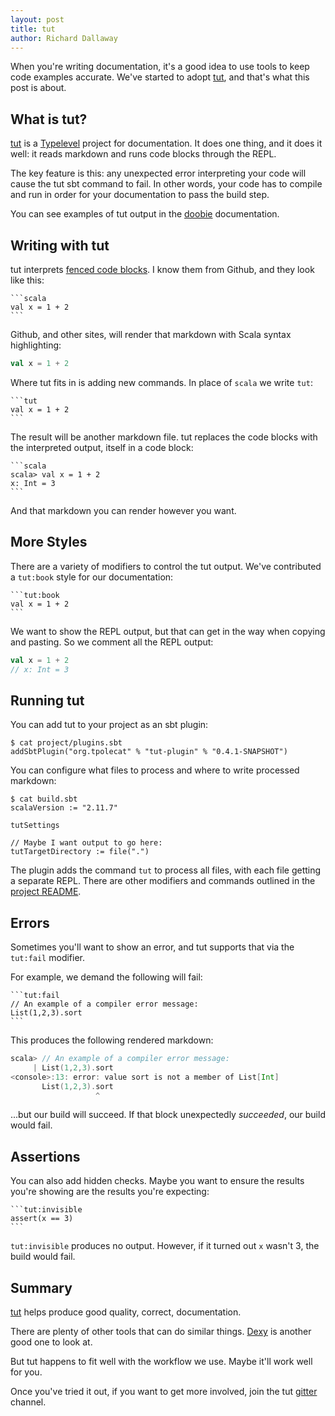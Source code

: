 ```yaml
---
layout: post
title: tut
author: Richard Dallaway
---
```


When you're writing documentation, it's a good idea to use tools to keep code examples accurate.
We've started to adopt [tut], and that's what this post is about.

[tut]: https://github.com/tpolecat/tut
[gitter]: https://gitter.im/tpolecat/tut
[gfm]: https://help.github.com/articles/github-flavored-markdown/
[Dexy]: http://www.dexy.it/
[Typelevel]: http://typelevel.org/
[doobie]: http://tpolecat.github.io/doobie-0.2.3/00-index.html

<!-- break -->

## What is tut?

[tut] is a [Typelevel] project for documentation.
It does one thing, and it does it well: it reads markdown and runs code blocks through the REPL.

The key feature is this:
any unexpected error interpreting your code will cause the tut sbt command to fail.
In other words, your code has to compile and run in order for your documentation to pass the build step.

You can see examples of tut output in the [doobie] documentation.

## Writing with tut

tut interprets [fenced code blocks][gfm].
I know them from Github, and they look like this:

    ```scala
    val x = 1 + 2
    ```

Github, and other sites, will render that markdown with Scala syntax highlighting:

~~~ scala
val x = 1 + 2
~~~

Where tut fits in is adding new commands.
In place of `scala` we write `tut`:

    ```tut
    val x = 1 + 2
    ```

The result will be another markdown file.
tut replaces the code blocks with the interpreted output, itself in a code block:

    ```scala
    scala> val x = 1 + 2
    x: Int = 3
    ```

And that markdown you can render however you want.

## More Styles

There are a variety of modifiers to control the tut output.
We've contributed a `tut:book` style for our documentation:

    ```tut:book
    val x = 1 + 2
    ```

We want to show the REPL output, but that can get in the way when copying and pasting.
So we comment all the REPL output:

~~~ scala
val x = 1 + 2
// x: Int = 3
~~~

## Running tut

You can add tut to your project as an sbt plugin:

~~~
$ cat project/plugins.sbt
addSbtPlugin("org.tpolecat" % "tut-plugin" % "0.4.1-SNAPSHOT")
~~~

You can configure what files to process and where to write processed markdown:

~~~
$ cat build.sbt
scalaVersion := "2.11.7"

tutSettings

// Maybe I want output to go here:
tutTargetDirectory := file(".")
~~~

The plugin adds the command `tut` to process all files, with each file getting a separate REPL.
There are other modifiers and commands outlined in the [project README][tut].

## Errors

Sometimes you'll want to show an error, and tut supports that via the `tut:fail` modifier.

For example, we demand the following will fail:

    ```tut:fail
    // An example of a compiler error message:
    List(1,2,3).sort
    ```

This produces the following rendered markdown:

~~~ scala
scala> // An example of a compiler error message:
     | List(1,2,3).sort
<console>:13: error: value sort is not a member of List[Int]
       List(1,2,3).sort
                   ^
~~~

...but our build will succeed.
If that block unexpectedly _succeeded_, our build would fail.

## Assertions

You can also add hidden checks.
Maybe you want to ensure the results you're showing are the results you're expecting:

    ```tut:invisible
    assert(x == 3)
    ```

`tut:invisible` produces no output.
However, if it turned out `x` wasn't 3, the build would fail.

## Summary

[tut] helps produce good quality, correct, documentation.

There are plenty of other tools that can do similar things.
[Dexy] is another good one to look at.

But tut happens to fit well with the workflow we use.
Maybe it'll work well for you.

Once you've tried it out, if you want to get more involved, join the tut [gitter] channel.

